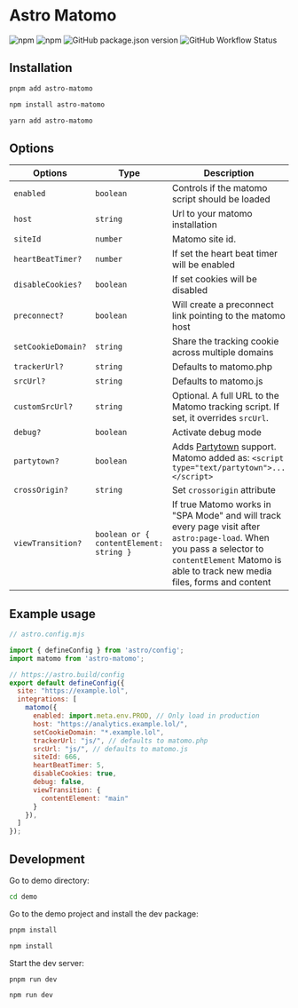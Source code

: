 # Astro Matomo

![npm](https://img.shields.io/npm/dm/astro-matomo?logo=npm&style=flat-square)
![npm](https://img.shields.io/npm/v/astro-matomo?logo=npm&style=flat-square)
![GitHub package.json version](https://img.shields.io/github/package-json/v/felix-berlin/astro-matomo?label=github&logo=github&style=flat-square)
![GitHub Workflow Status](https://img.shields.io/github/actions/workflow/status/felix-berlin/astro-matomo/release.yml?label=release&logo=github&style=flat-square)

## Installation

```bash
pnpm add astro-matomo

npm install astro-matomo

yarn add astro-matomo
```

## Options

| Options            | Type                                    | Description                                                                                                                                                                                         |
| ------------------ | --------------------------------------- | --------------------------------------------------------------------------------------------------------------------------------------------------------------------------------------------------- |
| `enabled`          | `boolean`                               | Controls if the matomo script should be loaded                                                                                                                                                      |
| `host`             | `string`                                | Url to your matomo installation                                                                                                                                                                     |
| `siteId`           | `number`                                | Matomo site id.                                                                                                                                                                                     |
| `heartBeatTimer?`  | `number`                                | If set the heart beat timer will be enabled                                                                                                                                                         |
| `disableCookies?`  | `boolean`                               | If set cookies will be disabled                                                                                                                                                                     |
| `preconnect?`      | `boolean`                               | Will create a preconnect link pointing to the matomo host                                                                                                                                           |
| `setCookieDomain?` | `string`                                | Share the tracking cookie across multiple domains                                                                                                                                                   |
| `trackerUrl?`      | `string`                                | Defaults to matomo.php                                                                                                                                                                              |
| `srcUrl?`          | `string`                                | Defaults to matomo.js                                                                                                                                                                               |
| `customSrcUrl?`    | `string`                                | Optional. A full URL to the Matomo tracking script. If set, it overrides `srcUrl`.                                                                                                                  |
| `debug?`           | `boolean`                               | Activate debug mode                                                                                                                                                                                 |
| `partytown?`       | `boolean`                               | Adds [Partytown](https://partytown.builder.io/) support. Matomo added as: `<script type="text/partytown">...</script>`                                                                              |
| `crossOrigin?`     | `string`                                | Set `crossorigin` attribute                                                                                                                                                                         |
| `viewTransition?`  | `boolean or { contentElement: string }` | If true Matomo works in "SPA Mode" and will track every page visit after `astro:page-load`. When you pass a selector to `contentElement` Matomo is able to track new media files, forms and content |

## Example usage

```js
// astro.config.mjs

import { defineConfig } from 'astro/config';
import matomo from 'astro-matomo';

// https://astro.build/config
export default defineConfig({
  site: "https://example.lol",
  integrations: [
    matomo({
      enabled: import.meta.env.PROD, // Only load in production
      host: "https://analytics.example.lol/",
      setCookieDomain: "*.example.lol",
      trackerUrl: "js/", // defaults to matomo.php
      srcUrl: "js/", // defaults to matomo.js
      siteId: 666,
      heartBeatTimer: 5,
      disableCookies: true,
      debug: false,
      viewTransition: {
        contentElement: "main"
      }
    }),
  ]
});

```

## Development

Go to demo directory:

```bash
cd demo
```

Go to the demo project and install the dev package:

```bash
pnpm install

npm install
```

Start the dev server:

```bash
pnpm run dev

npm run dev
```
